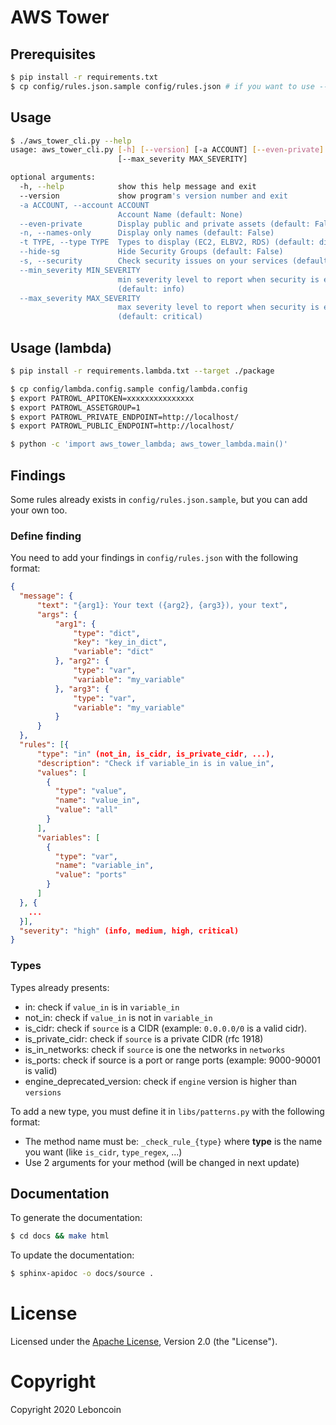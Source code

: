 # AWS Tower

## Prerequisites

```bash
$ pip install -r requirements.txt
$ cp config/rules.json.sample config/rules.json # if you want to use --security feature
```

## Usage

```bash
$ ./aws_tower_cli.py --help
usage: aws_tower_cli.py [-h] [--version] [-a ACCOUNT] [--even-private] [-n] [-t TYPE] [--hide-sg] [-s] [--min_severity MIN_SEVERITY]
                        [--max_severity MAX_SEVERITY]

optional arguments:
  -h, --help            show this help message and exit
  --version             show program's version number and exit
  -a ACCOUNT, --account ACCOUNT
                        Account Name (default: None)
  --even-private        Display public and private assets (default: False)
  -n, --names-only      Display only names (default: False)
  -t TYPE, --type TYPE  Types to display (EC2, ELBV2, RDS) (default: display everything) (default: None)
  --hide-sg             Hide Security Groups (default: False)
  -s, --security        Check security issues on your services (default: False)
  --min_severity MIN_SEVERITY
                        min severity level to report when security is enabled (['info', 'low', 'medium', 'high', 'critical'])
                        (default: info)
  --max_severity MAX_SEVERITY
                        max severity level to report when security is enabled (['info', 'low', 'medium', 'high', 'critical'])
                        (default: critical)
```

## Usage (lambda)

```bash
$ pip install -r requirements.lambda.txt --target ./package

$ cp config/lambda.config.sample config/lambda.config
$ export PATROWL_APITOKEN=xxxxxxxxxxxxxxx
$ export PATROWL_ASSETGROUP=1
$ export PATROWL_PRIVATE_ENDPOINT=http://localhost/
$ export PATROWL_PUBLIC_ENDPOINT=http://localhost/

$ python -c 'import aws_tower_lambda; aws_tower_lambda.main()'
```

## Findings

Some rules already exists in `config/rules.json.sample`, but you can add your own too.

### Define finding

You need to add your findings in `config/rules.json` with the following format:
```json
{
  "message": {
      "text": "{arg1}: Your text ({arg2}, {arg3}), your text",
      "args": {
          "arg1": {
              "type": "dict",
              "key": "key_in_dict",
              "variable": "dict"
          }, "arg2": {
              "type": "var",
              "variable": "my_variable"
          }, "arg3": {
              "type": "var",
              "variable": "my_variable"
          }
      }
  },
  "rules": [{
      "type": "in" (not_in, is_cidr, is_private_cidr, ...),
      "description": "Check if variable_in is in value_in",
      "values": [
        {
          "type": "value",
          "name": "value_in",
          "value": "all"
        }
      ],
      "variables": [
        {
          "type": "var",
          "name": "variable_in",
          "value": "ports"
        }
      ]
  }, {
    ...
  }],
  "severity": "high" (info, medium, high, critical)
}
```

### Types

Types already presents:

- in: check if `value_in` is in `variable_in`
- not_in: check if `value_in` is not in `variable_in`
- is_cidr: check if `source` is a CIDR (example: `0.0.0.0/0` is a valid cidr).
- is_private_cidr: check if `source` is a private CIDR (rfc 1918)
- is_in_networks: check if `source` is one the networks in `networks`
- is_ports: check if source is a port or range ports (example: 9000-90001 is valid)
- engine_deprecated_version: check if `engine` version is higher than `versions`

To add a new type, you must define it in `libs/patterns.py` with the following format:

- The method name must be: `_check_rule_{type}` where **type** is the name you want (like `is_cidr`, `type_regex`, ...)
- Use 2 arguments for your method (will be changed in next update)

## Documentation

To generate the documentation:
```bash
$ cd docs && make html
```

To update the documentation:
```bash
$ sphinx-apidoc -o docs/source .
```

# License
Licensed under the [Apache License](https://github.com/leboncoin/aws-tower/blob/master/LICENSE), Version 2.0 (the "License").

# Copyright
Copyright 2020 Leboncoin
